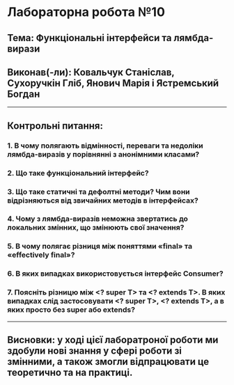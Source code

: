 # Лабораторна робота №10
## Тема: Функціональні інтерфейси та лямбда-вирази
## Виконав(-ли): Ковальчук Станіслав, Сухоручкін Гліб, Янович Марія і Ястремський Богдан
---
## Контрольні питання:
### 1. В чому полягають відмінності, переваги та недоліки лямбда-виразів у порівнянні з анонімними класами?


### 2. Що таке функціональний інтерфейс?


### 3. Що таке статичні та дефолтні методи? Чим вони відрізняються від звичайних методів в інтерфейсах?


### 4. Чому з лямбда-виразів неможна звертатись до локальних змінних, що змінюють свої значення?


### 5. В чому полягає різниця між поняттями «final» та «effectively final»?


### 6. В яких випадках використовується інтерфейс Consumer?


### 7. Поясніть різницю між <? super T> та <? extends T>. В яких випадках слід застосовувати <? super T>, <? extends T>, а в яких просто <T> без super або extends?


---
## Висновки: у ході цієї лаборатроної роботи ми здобули нові знання у сфері роботи зі змінними, а також змогли відпрацювати це теоретично та на практиці.
